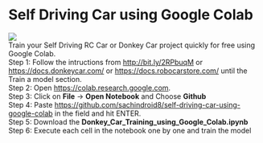 # Self Driving Car using Google Colab
<img src="https://cdn-images-1.medium.com/max/2400/1*oQCqQdnwtmYPrsH18yVk1w.png"></img>
<br />Train your Self Driving RC Car or Donkey Car project quickly for free using Google Colab.
<br />Step 1: Follow the intructions from http://bit.ly/2RPbuqM or https://docs.donkeycar.com/ or https://docs.robocarstore.com/ until the Train a model section.
<br />Step 2: Open https://colab.research.google.com.
<br />Step 3: Click on <b>File</b> -> <b>Open Notebook</b> and Choose <b>Github</b>
<br />Step 4: Paste https://github.com/sachindroid8/self-driving-car-using-google-colab in the field and hit ENTER.
<br />Step 5: Download the <b>Donkey_Car_Training_using_Google_Colab.ipynb</b>
<br />Step 6: Execute each cell in the notebook one by one and train the model

